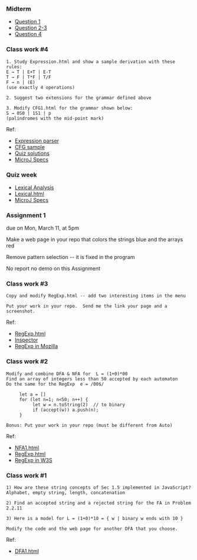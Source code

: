 ### Midterm
* [Question 1](../exam/midterm-1.jpg)
* [Question 2-3](../exam/midterm-2.jpg)
* [Question 4](../exam/midterm-3.jpg)


### Class work #4 
``` 
1. Study Expression.html and show a sample derivation with these rules: 
E → T | E+T | E-T
T → F | T*F | T/F
F → n | (E) 
(use exactly 4 operations) 
 
2. Suggest two extensions for the grammar defined above 
 
3. Modify CFG1.html for the grammar shown below: 
S → 0S0 | 1S1 | p 
(palindromes with the mid-point mark) 
``` 
Ref: 
* [Expression parser](https://maeyler.github.io/Auto/microJ/Expression.html) 
* [CFG sample](https://maeyler.github.io//Auto/work/CFG1.html) 
* [Quiz solutions](tps://maeyler.github.io/Auto/exam/Quiz%20solution.jpg) 
* [MicroJ Specs](https://maeyler.github.io/Auto/microJ/MicroJ%20Specs) 


### Quiz week

* [Lexical Analysis](https://www.wikiwand.com/en/Lexical_analysis)
* [Lexical.html](https://maeyler.github.io/Auto/microJ/Lexical.html)
* [MicroJ Specs](https://maeyler.github.io/Auto/microJ/MicroJ%20Specs.png)


### Assignment 1
due on Mon, March 11,  at 5pm

Make a web page in your repo that colors the strings blue and the arrays red

Remove pattern selection -- it is fixed in the program

No report no demo on this Assignment


### Class work #3
```
Copy and modify RegExp.html -- add two interesting items in the menu

Put your work in your repo.  Send me the link your page and a screenshot.
```
Ref:
* [RegExp.html](https://maeyler.github.io/Auto/work/RegExp.html)
* [Inspector](https://maeyler.github.io/JS/sss/inspector.html)
* [RegExp in Mozilla](https://developer.mozilla.org/en-US/docs/Web/JavaScript/Guide/Regular_Expressions)


### Class work #2
```
Modify and combine DFA & NFA for  L = (1+0)*00
Find an array of integers less than 50 accepted by each automaton
Do the same for the RegExp  e = /00$/

     let a = [] 
     for (let n=1; n<50; n++) {
          let w = n.toString(2)  // to binary
          if (accept(w)) a.push(n);
     }

Bonus: Put your work in your repo (must be different from Auto)
```

Ref:
* [NFA1.html](https://maeyler.github.io/Auto/work/NFA1.html)
* [RegExp.html](https://maeyler.github.io/JS/hard/RegExp.html)
* [RegExp in W3S](https://www.w3schools.com/jsref/jsref_obj_regexp.asp)


### Class work #1
```
1) How are these string concepts of Sec 1.5 implemented in JavaScript?
Alphabet, empty string, length, concatenation

2) Find an accepted string and a rejected string for the FA in Problem 2.2.11

3) Here is a model for L = (1+0)*10 = { w | binary w ends with 10 } 

Modify the code and the web page for another DFA that you choose. 
```
Ref:
* [DFA1.html](https://maeyler.github.io/Auto/work/DFA1.html)

